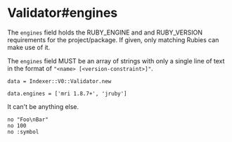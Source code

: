 # Validator#engines

The `engines` field holds the RUBY_ENGINE and and RUBY_VERSION requirements for
the project/package. If given, only matching Rubies can make use of it.

The `engines` field MUST be an array of strings with only a single line of text
in the format of `"<name> [<version-constraint>]"`.

    data = Indexer::V0::Validator.new

    data.engines = ['mri 1.8.7+', 'jruby']

It can't be anything else.

    no "Foo\nBar"
    no 100
    no :symbol


